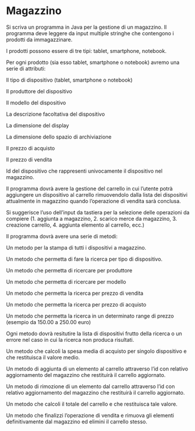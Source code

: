 # Magazzino
Si scriva un programma in Java per la gestione di un magazzino. Il programma deve leggere da input multiple stringhe che contengono i prodotti da immagazzinare.

I prodotti possono essere di tre tipi: tablet, smartphone, notebook.

Per ogni prodotto (sia esso tablet, smartphone o notebook) avremo una serie di attributi:

Il tipo di dispositivo (tablet, smartphone o notebook)

Il produttore del dispositivo

Il modello del dispositivo

La descrizione facoltativa del dispositivo

La dimensione del display

La dimensione dello spazio di archiviazione

Il prezzo di acquisto

Il prezzo di vendita

Id del dispositivo che rappresenti univocamente il dispositivo nel magazzino.

Il programma dovrà avere la gestione del carrello in cui l’utente potrà aggiungere un dispositivo al carrello rimuovendolo dalla lista dei dispositivi attualmente in magazzino quando l’operazione di vendita sarà conclusa.

Si suggerisce l’uso dell’input da tastiera per la selezione delle operazioni da compiere (1. aggiunta a magazzino, 2. scarico merce da magazzino, 3. creazione carrello, 4. aggiunta elemento al carrello, ecc.)

Il programma dovrà avere una serie di metodi:

Un metodo per la stampa di tutti i dispositivi a magazzino.

Un metodo che permetta di fare la ricerca per tipo di dispositivo.

Un metodo che permetta di ricercare per produttore

Un metodo che permetta di ricercare per modello

Un metodo che permetta la ricerca per prezzo di vendita

Un metodo che permetta la ricerca per prezzo di acquisto

Un metodo che permetta la ricerca in un determinato range di prezzo (esempio da 150.00 a 250.00 euro)

Ogni metodo dovrà resitutire la lista di dispositivi frutto della ricerca o un errore nel caso in cui la ricerca non produca risultati.

Un metodo che calcoli la spesa media di acquisto per singolo dispositivo e che restituisca il valore medio.

Un metodo di aggiunta di un elemento al carrello attraverso l’id con relativo aggiornamento del magazzino che restituirà il carrello aggiornato.

Un metodo di rimozione di un elemento dal carrello attraverso l’id con relativo aggiornamento del magazzino che restituirà il carrello aggiornato.

Un metodo che calcoli il totale del carrello e che restituisca tale valore.

Un metodo che finalizzi l’operazione di vendita e rimuova gli elementi definitivamente dal magazzino ed elimini il carrello stesso.
